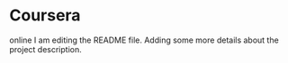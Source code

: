# Coursera
online
I am editing the README file. Adding some more details about the project description.

